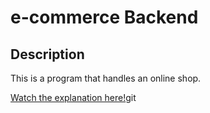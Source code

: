 # e-commerce Backend

## Description

This is a program that handles an online shop.

[Watch the explanation here!](https://youtu.be/lOYw67H5rOw)git